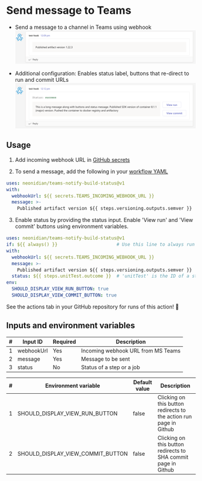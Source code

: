 # Send message to Teams

* Send a message to a channel in Teams using webhook
![Mimimal message screenshot](screenshots/minmal-message.png)


* Additional configuration: Enables status label, buttons that re-direct to run and commit URLs
![Message with status and URL re-direct buttons](screenshots/message-with-status-buttons.png)

## Usage

1. Add incoming webhook URL in [GitHub secrets](https://docs.github.com/en/enterprise-cloud@latest/actions/security-guides/encrypted-secrets)

2. To send a message, add the following in your [workflow YAML](https://docs.github.com/en/actions/using-workflows/workflow-syntax-for-github-actions)
```yaml
uses: neonidian/teams-notify-build-status@v1
with:
  webhookUrl: ${{ secrets.TEAMS_INCOMING_WEBHOOK_URL }}
  message: >-
    Published artifact version ${{ steps.versioning.outputs.semver }}
```

3. Enable status by providing the status input. Enable 'View run' and 'View commit' buttons using environment variables.
```yaml
uses: neonidian/teams-notify-build-status@v1
if: ${{ always() }}                      # Use this line to always run this action irrespective of previous step failures
with:
  webhookUrl: ${{ secrets.TEAMS_INCOMING_WEBHOOK_URL }}
  message: >-
    Published artifact version ${{ steps.versioning.outputs.semver }}
  status: ${{ steps.unitTest.outcome }}  # 'unitTest' is the ID of a step
env:
  SHOULD_DISPLAY_VIEW_RUN_BUTTON: true
  SHOULD_DISPLAY_VIEW_COMMIT_BUTTON: true
```

See the actions tab in your GitHub repository for runs of this action! :rocket:

## Inputs and environment variables

| #   | Input ID | Required | Description                        |
|-----|----------|----------|------------------------------------|
| 1   |webhookUrl | Yes      | Incoming webhook URL from MS Teams |
| 2   |message    | Yes      | Message to be sent                 |
| 3   |status     | No       | Status of a step or a job          |

| #   | Environment variable              | Default value | Description                                                          |
|-----|-----------------------------------|---------------|----------------------------------------------------------------------|
| 1   | SHOULD_DISPLAY_VIEW_RUN_BUTTON    | false         | Clicking on this button redirects to the action run page in Github   |
| 2   | SHOULD_DISPLAY_VIEW_COMMIT_BUTTON | false         | Clicking on this button redirects to SHA commit page in Github       |
